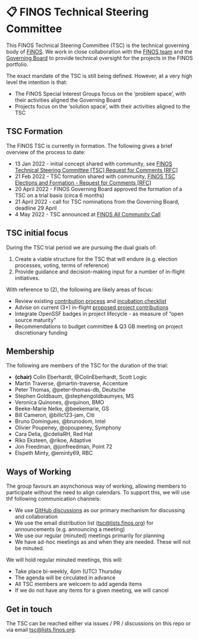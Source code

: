 # 📋  FINOS Technical Steering Committee

This FINOS Technical Steering Committee (TSC) is the technical governing body of [FINOS](https://www.finos.org/). We work in close collaboration with the [FINOS team](https://www.finos.org/team) and the [Governing Board](https://www.finos.org/governing-board) to provide technical oversight for the projects in the FINOS portfolio.

The exact mandate of the TSC is still being defined. However, at a very high level the intention is that:

 - The FINOS Special Interest Groups focus on the ‘problem space’, with their activities aligned the Governing Board
 - Projects focus on the ‘solution space’, with their activities aligned to the TSC

## TSC Formation

The FINOS TSC is currently in formation. The following gives a brief overview of the process to date:

 - 13 Jan 2022 - initial concept shared with community, see [FINOS Technical Steering Committee [TSC] Request for Comments [RFC]](https://github.com/finos/community/issues/153) 
 - 21 Feb 2022 - TSC formation shared with community, [FINOS TSC Elections and Formation - Request for Comments [RFC]](https://github.com/finos/community/issues/162)
 - 20 April 2022 - FINOS Governing Board approved the formation of a TSC on a trial basis (circa 6 months)
 - 21 April 2022 - call for TSC nominations from the Governing Board, deadline 29 April
 - 4 May 2022 - TSC announced at [FINOS All Community Call](https://github.com/finos/community/issues/183)

## TSC initial focus

During the TSC trial period we are pursuing the dual goals of:

 1. Create a viable structure for the TSC that will endure (e.g. election processes, voting, terms of reference)
 2. Provide guidance and decision-making input for a number of in-flight initiatives.

With reference to (2), the following are likely areas of focus:

 - Review existing [contribution process](https://community.finos.org/docs/governance/Software-Projects/contribution) and [incubation checklist](https://community.finos.org/docs/governance/Software-Projects/stages/incubating)
 - Advise on current (3+) in-flight [proposed project contributions](https://github.com/finos/community/issues?q=is%3Aissue+is%3Aopen+label%3Acontribution)
 - Integrate OpenSSF badges in project lifecycle - as measure of “open source maturity”
 - Recommendations to budget committee & Q3 GB meeting on project discretionary funding

## Membership 

The following are members of the TSC for the duration of the trial:

 - **(chair)** Colin Eberhardt, @ColinEberhardt, Scott Logic
 - Martin Traverse, @martin-traverse, Accenture
 - Peter Thomas, @peter-thomas-db, Deutsche
 - Stephen Goldbaum, @stephengoldbaumyes, MS
 - Veronica Quinones, @vquinon, BMO
 - Beeke-Marie Nelke, @beekemarie, GS
 - Bill Cameron, @billc123-jam, Citi
 - Bruno Domingues, @brunodom, Intel
 - Olivier Poupeney, @opoupeney, Symphony
 - Cara Delia, @cdeliaRH, Red Hat
 - Riko Eksteen, @rikoe, Adaptive
 - Jon Freedman, @jonfreedman, Point 72
 - Elspeth Minty, @eminty69, RBC

## Ways of Working

The group favours an asynchonous way of working, allowing members to participate without the need to align calendars. To support this, we will use thf following communication channels:

 - We use [GitHub discussions](https://github.com/finos/technical-steering-committee/discussions) as our primary mechanism for discussing and collaboration
 - We use the email distribution list (tsc@lists.finos.org) for announcements (e.g. announcing a meeting)
 - We use our regular (minuted) meetings primarily for planning
 - We have ad-hoc meetings as and when they are needed. These will not be minuted.

We will hold regular minuted meetings, this will:

 - Take place bi-weekly, 4pm (UTC) Thursday
 - The agenda will be circulated in advance
 - All TSC members are welcoem to add agenda items
 - If we do not have any items for a given meeting, we will cancel

## Get in touch

The TSC can be reached either via issues / PR / discussions on this repo or via email tsc@lists.finos.org.
